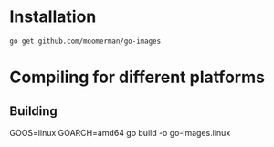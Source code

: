 # Installation

    go get github.com/moomerman/go-images

# Compiling for different platforms

## Building

GOOS=linux GOARCH=amd64 go build -o go-images.linux
